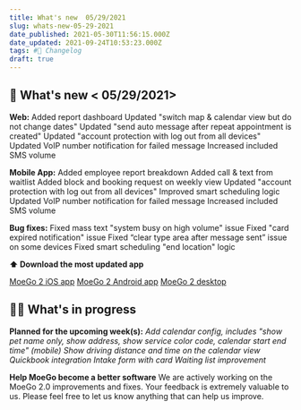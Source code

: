 ```yaml
---
title: What's new  05/29/2021
slug: whats-new-05-29-2021
date_published: 2021-05-30T11:56:15.000Z
date_updated: 2021-09-24T10:53:23.000Z
tags: #🚀 Changelog
draft: true
---
```


## 🤩 What's new < 05/29/2021>

**Web:**
Added report dashboard
Updated "switch map & calendar view but do not change dates"
Updated "send auto message after repeat appointment is created"
Updated "account protection with log out from all devices"
Updated VoIP number notification for failed message
Increased included SMS volume

**Mobile App:**
Added employee report breakdown
Added call & text from waitlist
Added block and booking request on weekly view
Updated "account protection with log out from all devices"
Improved smart scheduling logic
Updated VoIP number notification for failed message
Increased included SMS volume

**Bug fixes:**
Fixed mass text "system busy on high volume" issue
Fixed "card expired notification" issue
Fixed “clear type area after message sent” issue on some devices
Fixed smart scheduling "end location" logic

**⬆️ Download the most updated app**

[MoeGo 2 iOS app](https://apps.apple.com/us/app/moego-2-0/id1561621817)
[MoeGo 2 Android app](https://play.google.com/store/apps/details?id=com.moement.moego.business)
[MoeGo 2 desktop](https://go.moego.pet/)

## 👨‍💻 What's in progress

**Planned for the upcoming week(s):**
*Add calendar config, includes "show pet name only, show address, show service color code, calendar start end time" (mobile)*
*Show driving distance and time on the calendar view*
*Quickbook integration*
*Intake form with card*
*Waiting list improvement*

**Help MoeGo become a better software**
We are actively working on the MoeGo 2.0 improvements and fixes. Your feedback is extremely valuable to us. Please feel free to let us know anything that can help us improve.

​
